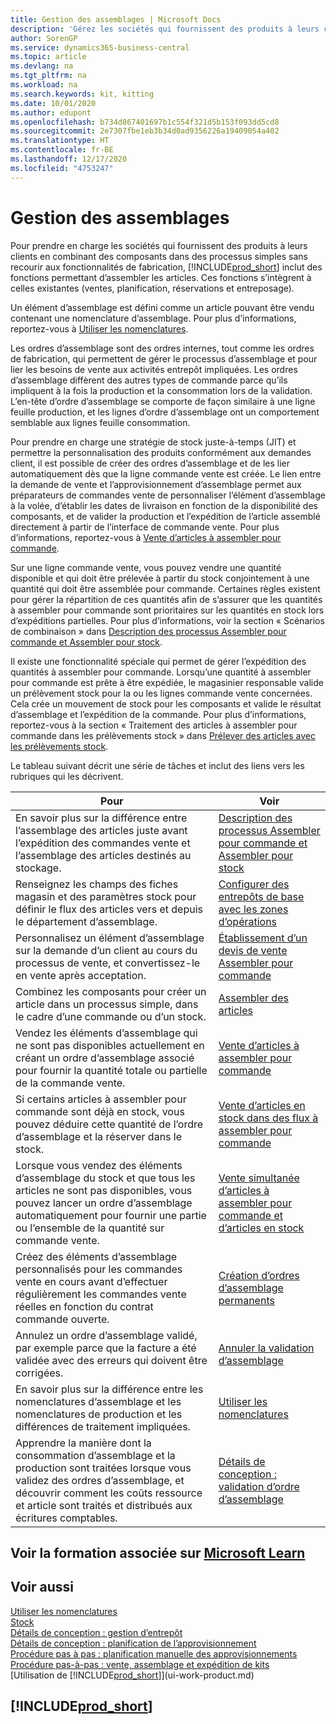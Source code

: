 ```yaml
---
title: Gestion des assemblages | Microsoft Docs
description: 'Gérez les sociétés qui fournissent des produits à leurs clients en combinant des composants dans des processus simples sans recourir aux fonctionnalités de fabrication, mais avec des fonctions permettant d’assembler les articles. Ces fonctions s’intègrent à celles existantes : ventes, planification, réservations et entreposage.'
author: SorenGP
ms.service: dynamics365-business-central
ms.topic: article
ms.devlang: na
ms.tgt_pltfrm: na
ms.workload: na
ms.search.keywords: kit, kitting
ms.date: 10/01/2020
ms.author: edupont
ms.openlocfilehash: b734d867401697b1c554f321d5b153f093dd5cd8
ms.sourcegitcommit: 2e7307fbe1eb3b34d0ad9356226a19409054a402
ms.translationtype: HT
ms.contentlocale: fr-BE
ms.lasthandoff: 12/17/2020
ms.locfileid: "4753247"
---
```

# <a name="assembly-management"></a>Gestion des assemblages
Pour prendre en charge les sociétés qui fournissent des produits à leurs clients en combinant des composants dans des processus simples sans recourir aux fonctionnalités de fabrication, [!INCLUDE[prod_short](includes/prod_short.md)] inclut des fonctions permettant d’assembler les articles. Ces fonctions s’intègrent à celles existantes \(ventes, planification, réservations et entreposage\).  

 Un élément d’assemblage est défini comme un article pouvant être vendu contenant une nomenclature d’assemblage. Pour plus d’informations, reportez-vous à [Utiliser les nomenclatures](inventory-how-work-BOMs.md).

 Les ordres d’assemblage sont des ordres internes, tout comme les ordres de fabrication, qui permettent de gérer le processus d’assemblage et pour lier les besoins de vente aux activités entrepôt impliquées. Les ordres d’assemblage diffèrent des autres types de commande parce qu’ils impliquent à la fois la production et la consommation lors de la validation. L’en-tête d’ordre d’assemblage se comporte de façon similaire à une ligne feuille production, et les lignes d’ordre d’assemblage ont un comportement semblable aux lignes feuille consommation.  

 Pour prendre en charge une stratégie de stock juste-à-temps (JIT) et permettre la personnalisation des produits conformément aux demandes client, il est possible de créer des ordres d’assemblage et de les lier automatiquement dès que la ligne commande vente est créée. Le lien entre la demande de vente et l’approvisionnement d’assemblage permet aux préparateurs de commandes vente de personnaliser l’élément d’assemblage à la volée, d’établir les dates de livraison en fonction de la disponibilité des composants, et de valider la production et l’expédition de l’article assemblé directement à partir de l’interface de commande vente. Pour plus d’informations, reportez-vous à [Vente d’articles à assembler pour commande](assembly-how-to-sell-items-assembled-to-order.md).  

 Sur une ligne commande vente, vous pouvez vendre une quantité disponible et qui doit être prélevée à partir du stock conjointement à une quantité qui doit être assemblée pour commande. Certaines règles existent pour gérer la répartition de ces quantités afin de s’assurer que les quantités à assembler pour commande sont prioritaires sur les quantités en stock lors d’expéditions partielles. Pour plus d’informations, voir la section « Scénarios de combinaison » dans [Description des processus Assembler pour commande et Assembler pour stock](assembly-assemble-to-order-or-assemble-to-stock.md).  

 Il existe une fonctionnalité spéciale qui permet de gérer l’expédition des quantités à assembler pour commande. Lorsqu’une quantité à assembler pour commande est prête à être expédiée, le magasinier responsable valide un prélèvement stock pour la ou les lignes commande vente concernées. Cela crée un mouvement de stock pour les composants et valide le résultat d’assemblage et l’expédition de la commande. Pour plus d’informations, reportez-vous à la section « Traitement des articles à assembler pour commande dans les prélèvements stock » dans [Prélever des articles avec les prélèvements stock](warehouse-how-to-pick-items-with-inventory-picks.md).

Le tableau suivant décrit une série de tâches et inclut des liens vers les rubriques qui les décrivent.   

|**Pour**|**Voir**|  
|------------|-------------|  
|En savoir plus sur la différence entre l’assemblage des articles juste avant l’expédition des commandes vente et l’assemblage des articles destinés au stockage.|[Description des processus Assembler pour commande et Assembler pour stock](assembly-assemble-to-order-or-assemble-to-stock.md)|
|Renseignez les champs des fiches magasin et des paramètres stock pour définir le flux des articles vers et depuis le département d’assemblage.|[Configurer des entrepôts de base avec les zones d’opérations](warehouse-how-to-set-up-basic-warehouses-with-operations-areas.md)|
|Personnalisez un élément d’assemblage sur la demande d’un client au cours du processus de vente, et convertissez-le en vente après acceptation.|[Établissement d’un devis de vente Assembler pour commande](assembly-how-to-quote-an-assemble-to-order-sale.md)|
|Combinez les composants pour créer un article dans un processus simple, dans le cadre d’une commande ou d’un stock.|[Assembler des articles](assembly-how-to-assemble-items.md)|  
|Vendez les éléments d’assemblage qui ne sont pas disponibles actuellement en créant un ordre d’assemblage associé pour fournir la quantité totale ou partielle de la commande vente.|[Vente d’articles à assembler pour commande](assembly-how-to-sell-items-assembled-to-order.md)|
|Si certains articles à assembler pour commande sont déjà en stock, vous pouvez déduire cette quantité de l’ordre d’assemblage et la réserver dans le stock.|[Vente d’articles en stock dans des flux à assembler pour commande](assembly-how-to-sell-inventory-items-in-assemble-to-order-flows.md)|  
|Lorsque vous vendez des éléments d’assemblage du stock et que tous les articles ne sont pas disponibles, vous pouvez lancer un ordre d’assemblage automatiquement pour fournir une partie ou l’ensemble de la quantité sur commande vente.|[Vente simultanée d’articles à assembler pour commande et d’articles en stock](assembly-how-to-sell-assemble-to-order-items-and-inventory-items-together.md)|
|Créez des éléments d’assemblage personnalisés pour les commandes vente en cours avant d’effectuer régulièrement les commandes vente réelles en fonction du contrat commande ouverte.|[Création d’ordres d’assemblage permanents](assembly-how-to-create-blanket-assembly-orders.md)|
|Annulez un ordre d’assemblage validé, par exemple parce que la facture a été validée avec des erreurs qui doivent être corrigées.|[Annuler la validation d’assemblage](assembly-how-to-undo-assembly-posting.md)|
|En savoir plus sur la différence entre les nomenclatures d’assemblage et les nomenclatures de production et les différences de traitement impliquées.|[Utiliser les nomenclatures](inventory-how-work-BOMs.md)|
|Apprendre la manière dont la consommation d’assemblage et la production sont traitées lorsque vous validez des ordres d’assemblage, et découvrir comment les coûts ressource et article sont traités et distribués aux écritures comptables.|[Détails de conception : validation d’ordre d’assemblage](design-details-assembly-order-posting.md)|  

## <a name="see-related-training-at-microsoft-learn"></a>Voir la formation associée sur [Microsoft Learn](/learn/paths/assemble-items-dynamics-365-business-central/)

## <a name="see-also"></a>Voir aussi

[Utiliser les nomenclatures](inventory-how-work-BOMs.md)  
[Stock](inventory-manage-inventory.md)  
[Détails de conception : gestion d’entrepôt](design-details-warehouse-management.md)  
[Détails de conception : planification de l’approvisionnement](design-details-supply-planning.md)  
[Procédure pas à pas : planification manuelle des approvisionnements](walkthrough-planning-supplies-manually.md)  
[Procédure pas-à-pas : vente, assemblage et expédition de kits](walkthrough-selling-assembling-and-shipping-kits.md)  
[Utilisation de [!INCLUDE[prod_short](includes/prod_short.md)]](ui-work-product.md)

## [!INCLUDE[prod_short](includes/free_trial_md.md)]  
